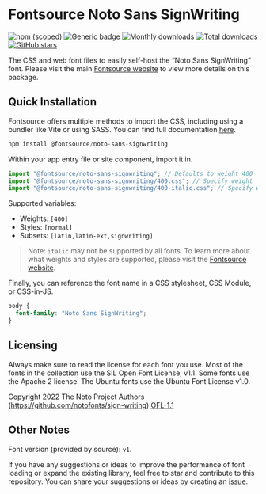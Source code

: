 # Fontsource Noto Sans SignWriting

[![npm (scoped)](https://img.shields.io/npm/v/@fontsource/noto-sans-signwriting?color=brightgreen)](https://www.npmjs.com/package/@fontsource/noto-sans-signwriting) [![Generic badge](https://img.shields.io/badge/fontsource-passing-brightgreen)](https://github.com/fontsource/fontsource) [![Monthly downloads](https://badgen.net/npm/dm/@fontsource/noto-sans-signwriting)](https://github.com/fontsource/fontsource) [![Total downloads](https://badgen.net/npm/dt/@fontsource/noto-sans-signwriting)](https://github.com/fontsource/fontsource) [![GitHub stars](https://img.shields.io/github/stars/fontsource/fontsource.svg?style=social&label=Star)](https://github.com/fontsource/fontsource/stargazers)

The CSS and web font files to easily self-host the “Noto Sans SignWriting” font. Please visit the main [Fontsource website](https://fontsource.org/fonts/noto-sans-signwriting) to view more details on this package.

## Quick Installation

Fontsource offers multiple methods to import the CSS, including using a bundler like Vite or using SASS. You can find full documentation [here](https://fontsource.org/docs/getting-started/introduction).

```javascript
npm install @fontsource/noto-sans-signwriting
```

Within your app entry file or site component, import it in.

```javascript
import "@fontsource/noto-sans-signwriting"; // Defaults to weight 400
import "@fontsource/noto-sans-signwriting/400.css"; // Specify weight
import "@fontsource/noto-sans-signwriting/400-italic.css"; // Specify weight and style
```

Supported variables:
- Weights: `[400]`
- Styles: `[normal]`
- Subsets: `[latin,latin-ext,signwriting]`

> Note: `italic` may not be supported by all fonts. To learn more about what weights and styles are supported, please visit the [Fontsource website](https://fontsource.org/fonts/noto-sans-signwriting).

Finally, you can reference the font name in a CSS stylesheet, CSS Module, or CSS-in-JS.

```css
body {
  font-family: "Noto Sans SignWriting";
}
```

## Licensing
Always make sure to read the license for each font you use. Most of the fonts in the collection use the SIL Open Font License, v1.1. Some fonts use the Apache 2 license. The Ubuntu fonts use the Ubuntu Font License v1.0.

Copyright 2022 The Noto Project Authors (https://github.com/notofonts/sign-writing)
[OFL-1.1](http://scripts.sil.org/OFL)

## Other Notes
Font version (provided by source): `v1`.

If you have any suggestions or ideas to improve the performance of font loading or expand the existing library, feel free to star and contribute to this repository. You can share your suggestions or ideas by creating an [issue](https://github.com/fontsource/fontsource/issues).